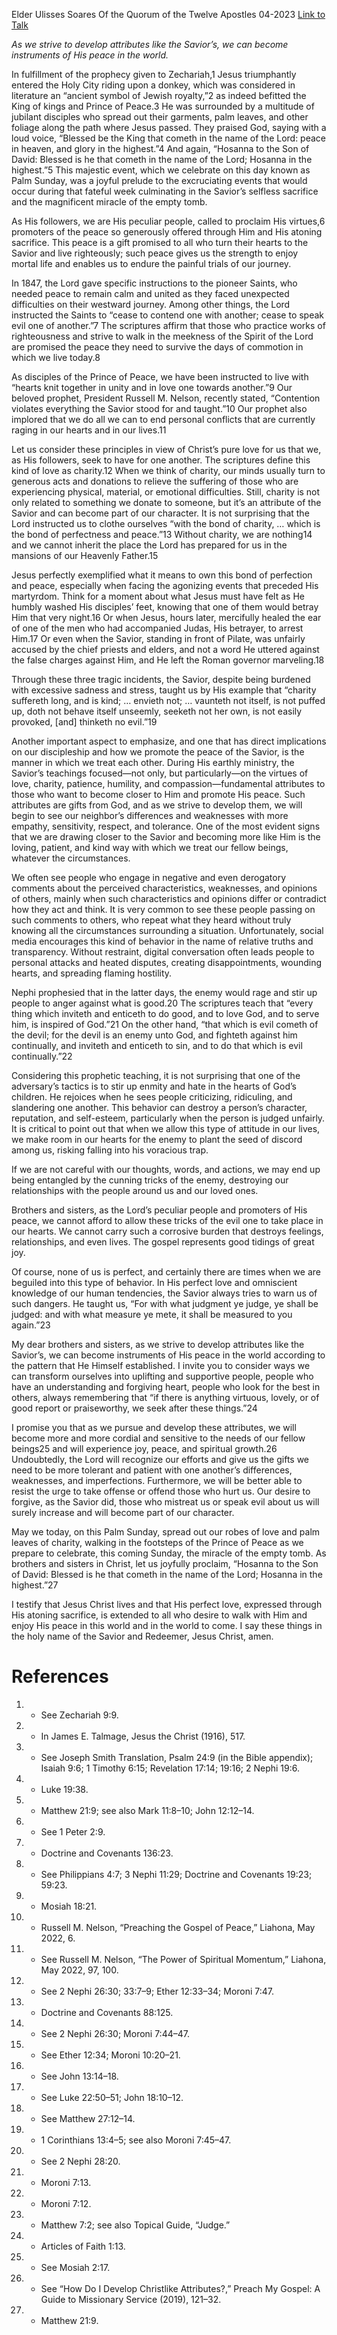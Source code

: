 Elder Ulisses Soares
Of the Quorum of the Twelve Apostles
04-2023
[Link to Talk](https://www.churchofjesuschrist.org/study/general-conference/2023/04/43soares?lang=eng)

_As we strive to develop attributes like the Savior’s, we can become instruments of His peace in the world._

In fulfillment of the prophecy given to Zechariah,1 Jesus triumphantly entered the Holy City riding upon a donkey, which was considered in literature an “ancient symbol of Jewish royalty,”2 as indeed befitted the King of kings and Prince of Peace.3 He was surrounded by a multitude of jubilant disciples who spread out their garments, palm leaves, and other foliage along the path where Jesus passed. They praised God, saying with a loud voice, “Blessed be the King that cometh in the name of the Lord: peace in heaven, and glory in the highest.”4 And again, “Hosanna to the Son of David: Blessed is he that cometh in the name of the Lord; Hosanna in the highest.”5 This majestic event, which we celebrate on this day known as Palm Sunday, was a joyful prelude to the excruciating events that would occur during that fateful week culminating in the Savior’s selfless sacrifice and the magnificent miracle of the empty tomb.

As His followers, we are His peculiar people, called to proclaim His virtues,6 promoters of the peace so generously offered through Him and His atoning sacrifice. This peace is a gift promised to all who turn their hearts to the Savior and live righteously; such peace gives us the strength to enjoy mortal life and enables us to endure the painful trials of our journey.

In 1847, the Lord gave specific instructions to the pioneer Saints, who needed peace to remain calm and united as they faced unexpected difficulties on their westward journey. Among other things, the Lord instructed the Saints to “cease to contend one with another; cease to speak evil one of another.”7 The scriptures affirm that those who practice works of righteousness and strive to walk in the meekness of the Spirit of the Lord are promised the peace they need to survive the days of commotion in which we live today.8

As disciples of the Prince of Peace, we have been instructed to live with “hearts knit together in unity and in love one towards another.”9 Our beloved prophet, President Russell M. Nelson, recently stated, “Contention violates everything the Savior stood for and taught.”10 Our prophet also implored that we do all we can to end personal conflicts that are currently raging in our hearts and in our lives.11

Let us consider these principles in view of Christ’s pure love for us that we, as His followers, seek to have for one another. The scriptures define this kind of love as charity.12 When we think of charity, our minds usually turn to generous acts and donations to relieve the suffering of those who are experiencing physical, material, or emotional difficulties. Still, charity is not only related to something we donate to someone, but it’s an attribute of the Savior and can become part of our character. It is not surprising that the Lord instructed us to clothe ourselves “with the bond of charity, … which is the bond of perfectness and peace.”13 Without charity, we are nothing14 and we cannot inherit the place the Lord has prepared for us in the mansions of our Heavenly Father.15

Jesus perfectly exemplified what it means to own this bond of perfection and peace, especially when facing the agonizing events that preceded His martyrdom. Think for a moment about what Jesus must have felt as He humbly washed His disciples’ feet, knowing that one of them would betray Him that very night.16 Or when Jesus, hours later, mercifully healed the ear of one of the men who had accompanied Judas, His betrayer, to arrest Him.17 Or even when the Savior, standing in front of Pilate, was unfairly accused by the chief priests and elders, and not a word He uttered against the false charges against Him, and He left the Roman governor marveling.18

Through these three tragic incidents, the Savior, despite being burdened with excessive sadness and stress, taught us by His example that “charity suffereth long, and is kind; … envieth not; … vaunteth not itself, is not puffed up, doth not behave itself unseemly, seeketh not her own, is not easily provoked, [and] thinketh no evil.”19

Another important aspect to emphasize, and one that has direct implications on our discipleship and how we promote the peace of the Savior, is the manner in which we treat each other. During His earthly ministry, the Savior’s teachings focused—not only, but particularly—on the virtues of love, charity, patience, humility, and compassion—fundamental attributes to those who want to become closer to Him and promote His peace. Such attributes are gifts from God, and as we strive to develop them, we will begin to see our neighbor’s differences and weaknesses with more empathy, sensitivity, respect, and tolerance. One of the most evident signs that we are drawing closer to the Savior and becoming more like Him is the loving, patient, and kind way with which we treat our fellow beings, whatever the circumstances.

We often see people who engage in negative and even derogatory comments about the perceived characteristics, weaknesses, and opinions of others, mainly when such characteristics and opinions differ or contradict how they act and think. It is very common to see these people passing on such comments to others, who repeat what they heard without truly knowing all the circumstances surrounding a situation. Unfortunately, social media encourages this kind of behavior in the name of relative truths and transparency. Without restraint, digital conversation often leads people to personal attacks and heated disputes, creating disappointments, wounding hearts, and spreading flaming hostility.

Nephi prophesied that in the latter days, the enemy would rage and stir up people to anger against what is good.20 The scriptures teach that “every thing which inviteth and enticeth to do good, and to love God, and to serve him, is inspired of God.”21 On the other hand, “that which is evil cometh of the devil; for the devil is an enemy unto God, and fighteth against him continually, and inviteth and enticeth to sin, and to do that which is evil continually.”22

Considering this prophetic teaching, it is not surprising that one of the adversary’s tactics is to stir up enmity and hate in the hearts of God’s children. He rejoices when he sees people criticizing, ridiculing, and slandering one another. This behavior can destroy a person’s character, reputation, and self-esteem, particularly when the person is judged unfairly. It is critical to point out that when we allow this type of attitude in our lives, we make room in our hearts for the enemy to plant the seed of discord among us, risking falling into his voracious trap.

If we are not careful with our thoughts, words, and actions, we may end up being entangled by the cunning tricks of the enemy, destroying our relationships with the people around us and our loved ones.

Brothers and sisters, as the Lord’s peculiar people and promoters of His peace, we cannot afford to allow these tricks of the evil one to take place in our hearts. We cannot carry such a corrosive burden that destroys feelings, relationships, and even lives. The gospel represents good tidings of great joy.

Of course, none of us is perfect, and certainly there are times when we are beguiled into this type of behavior. In His perfect love and omniscient knowledge of our human tendencies, the Savior always tries to warn us of such dangers. He taught us, “For with what judgment ye judge, ye shall be judged: and with what measure ye mete, it shall be measured to you again.”23

My dear brothers and sisters, as we strive to develop attributes like the Savior’s, we can become instruments of His peace in the world according to the pattern that He Himself established. I invite you to consider ways we can transform ourselves into uplifting and supportive people, people who have an understanding and forgiving heart, people who look for the best in others, always remembering that “if there is anything virtuous, lovely, or of good report or praiseworthy, we seek after these things.”24

I promise you that as we pursue and develop these attributes, we will become more and more cordial and sensitive to the needs of our fellow beings25 and will experience joy, peace, and spiritual growth.26 Undoubtedly, the Lord will recognize our efforts and give us the gifts we need to be more tolerant and patient with one another’s differences, weaknesses, and imperfections. Furthermore, we will be better able to resist the urge to take offense or offend those who hurt us. Our desire to forgive, as the Savior did, those who mistreat us or speak evil about us will surely increase and will become part of our character.

May we today, on this Palm Sunday, spread out our robes of love and palm leaves of charity, walking in the footsteps of the Prince of Peace as we prepare to celebrate, this coming Sunday, the miracle of the empty tomb. As brothers and sisters in Christ, let us joyfully proclaim, “Hosanna to the Son of David: Blessed is he that cometh in the name of the Lord; Hosanna in the highest.”27

I testify that Jesus Christ lives and that His perfect love, expressed through His atoning sacrifice, is extended to all who desire to walk with Him and enjoy His peace in this world and in the world to come. I say these things in the holy name of the Savior and Redeemer, Jesus Christ, amen.

# References
1. - See Zechariah 9:9.
2. - In James E. Talmage, Jesus the Christ (1916), 517.
3. - See Joseph Smith Translation, Psalm 24:9 (in the Bible appendix); Isaiah 9:6; 1 Timothy 6:15; Revelation 17:14; 19:16; 2 Nephi 19:6.
4. - Luke 19:38.
5. - Matthew 21:9; see also Mark 11:8–10; John 12:12–14.
6. - See 1 Peter 2:9.
7. - Doctrine and Covenants 136:23.
8. - See Philippians 4:7; 3 Nephi 11:29; Doctrine and Covenants 19:23; 59:23.
9. - Mosiah 18:21.
10. - Russell M. Nelson, “Preaching the Gospel of Peace,” Liahona, May 2022, 6.
11. - See Russell M. Nelson, “The Power of Spiritual Momentum,” Liahona, May 2022, 97, 100.
12. - See 2 Nephi 26:30; 33:7–9; Ether 12:33–34; Moroni 7:47.
13. - Doctrine and Covenants 88:125.
14. - See 2 Nephi 26:30; Moroni 7:44–47.
15. - See Ether 12:34; Moroni 10:20–21.
16. - See John 13:14–18.
17. - See Luke 22:50–51; John 18:10–12.
18. - See Matthew 27:12–14.
19. - 1 Corinthians 13:4–5; see also Moroni 7:45–47.
20. - See 2 Nephi 28:20.
21. - Moroni 7:13.
22. - Moroni 7:12.
23. - Matthew 7:2; see also Topical Guide, “Judge.”
24. - Articles of Faith 1:13.
25. - See Mosiah 2:17.
26. - See “How Do I Develop Christlike Attributes?,” Preach My Gospel: A Guide to Missionary Service (2019), 121–32.
27. - Matthew 21:9.